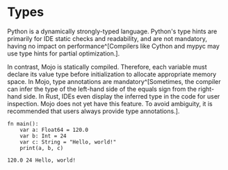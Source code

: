 # Types

Python is a dynamically strongly-typed language. Python's type hints are primarily for IDE static checks and readability, and are not mandatory, having no impact on performance^[Compilers like Cython and mypyc may use type hints for partial optimization.].

In contrast, Mojo is statically compiled. Therefore, each variable must declare its value type before initialization to allocate appropriate memory space. In Mojo, type annotations are mandatory^[Sometimes, the compiler can infer the type of the left-hand side of the equals sign from the right-hand side. In Rust, IDEs even display the inferred type in the code for user inspection. Mojo does not yet have this feature. To avoid ambiguity, it is recommended that users always provide type annotations.].

```mojo
fn main():
    var a: Float64 = 120.0
    var b: Int = 24
    var c: String = "Hello, world!"
    print(a, b, c)
```

```console
120.0 24 Hello, world!
```
